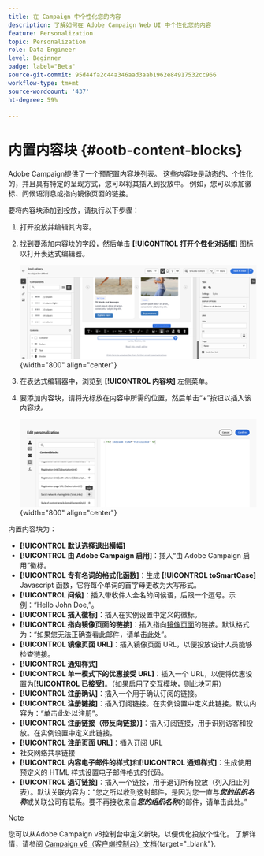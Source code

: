 ```yaml
---
title: 在 Campaign 中个性化您的内容
description: 了解如何在 Adobe Campaign Web UI 中个性化您的内容
feature: Personalization
topic: Personalization
role: Data Engineer
level: Beginner
badge: label="Beta"
source-git-commit: 95d44fa2c44a346aad3aab1962e84917532cc966
workflow-type: tm+mt
source-wordcount: '437'
ht-degree: 59%

---
```



# 内置内容块 {#ootb-content-blocks}

Adobe Campaign提供了一个预配置内容块列表。 这些内容块是动态的、个性化的，并且具有特定的呈现方式，您可以将其插入到投放中。 例如，您可以添加徽标、问候语消息或指向镜像页面的链接。

要将内容块添加到投放，请执行以下步骤：

1. 打开投放并编辑其内容。

1. 找到要添加内容块的字段，然后单击 **[!UICONTROL 打开个性化对话框]** 图标以打开表达式编辑器。

   ![](assets/content-block-access.png){width="800" align="center"}

1. 在表达式编辑器中，浏览到 **[!UICONTROL 内容块]** 左侧菜单。

1. 要添加内容块，请将光标放在内容中所需的位置，然后单击“+”按钮以插入该内容块。

   ![](assets/content-blocks.png){width="800" align="center"}

内置内容块为：

* **[!UICONTROL 默认选择退出横幅]**
* **[!UICONTROL 由 Adobe Campaign 启用]**：插入“由 Adobe Campaign 启用”徽标。
* **[!UICONTROL 专有名词的格式化函数]**：生成 **[!UICONTROL toSmartCase]** Javascript 函数，它将每个单词的首字母更改为大写形式。
* **[!UICONTROL 问候]**：插入带收件人全名的问候语，后跟一个逗号。示例：“Hello John Doe,”。
* **[!UICONTROL 插入徽标]**：插入在实例设置中定义的徽标。
* **[!UICONTROL 指向镜像页面的链接]**：插入指向[镜像页面](../content/mirror-page.md)的链接。默认格式为：“如果您无法正确查看此邮件，请单击此处”。
* **[!UICONTROL 镜像页面 URL]**：插入镜像页面 URL，以便投放设计人员能够检查链接。
* **[!UICONTROL 通知样式]**
* **[!UICONTROL 单一模式下的优惠接受 URL]**：插入一个 URL，以便将优惠设置为&#x200B;**[!UICONTROL 已接受]**。（如果启用了交互模块，则此块可用）
* **[!UICONTROL 注册确认]**：插入一个用于确认订阅的链接。
* **[!UICONTROL 注册链接]**：插入订阅链接。在实例设置中定义此链接。默认内容为：“单击此处以注册”。
* **[!UICONTROL 注册链接（带反向链接）]**：插入订阅链接，用于识别访客和投放。在实例设置中定义此链接。
* **[!UICONTROL 注册页面 URL]**：插入订阅 URL
* 社交网络共享链接
* **[!UICONTROL 内容电子邮件的样式]**&#x200B;和&#x200B;**[!UICONTROL 通知样式]**：生成使用预定义的 HTML 样式设置电子邮件格式的代码。
* **[!UICONTROL 退订链接]**：插入一个链接，用于退订所有投放（列入阻止列表）。默认关联内容为：“您之所以收到这封邮件，是因为您一直与&#x200B;***您的组织名称***&#x200B;或关联公司有联系。要不再接收来自&#x200B;***您的组织名称***&#x200B;的邮件，请单击此处。”

>[!NOTE]
>
>您可以从Adobe Campaign v8控制台中定义新块，以便优化投放个性化。 了解详情，请参阅 [Campaign v8（客户端控制台）文档](https://experienceleague.adobe.com/docs/campaign/campaign-v8/campaigns/send/personalize/personalization-blocks.html#create-custom-personalization-blocks){target="_blank"}.

